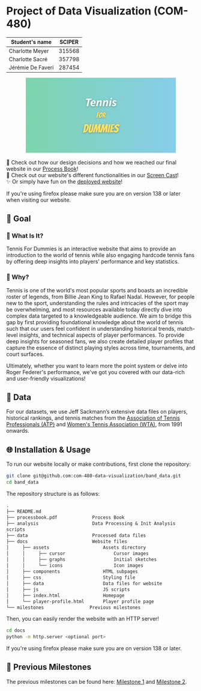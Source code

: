 # Project of Data Visualization (COM-480)

| Student's name    | SCIPER |
|-------------------|--------|
| Charlotte Meyer   | 315568 |
| Charlotte Sacré   | 357798 |
| Jérémie De Faveri | 287454 |


<p align="center">
<img src="data/Tennis.png" width="400"/>
<p>
<!--
<div style="background: linear-gradient(to right, #7ED4AD, #87CEEB); padding: 20px; border-radius: 10px; text-align: center;">
  <span style="font-family: 'Source Sans Pro', italic; color: white; font-size: 2em;">Tennis</span><br>
  <span style="font-family: 'Bangers', cursive; color: #FFE066; font-size: 2em;"> for</span><br>
  <span style="font-family: 'Bangers', cursive; color: #FFE066; font-size: 2em;"> Dummies</span>
</div>
<link href="https://fonts.googleapis.com/css2?family=Bangers&family=Source+Sans+Pro:ital,wght@1,700&display=swap" rel="stylesheet">
-->

:green_book: Check out how our design decisions and how we reached our final website in our [Process Book](./processbook.pdf)! \
:movie_camera: Check out our website's different functionalities in our [Screen Cast]()! \
:sparkles: Or simply have fun on the [deployed website](https://com-480-data-visualization.github.io/band_data/)!

If you're using firefox please make sure you are on version 138 or later when visiting our website.

## :dart: Goal
### :tennis: What Is It?
Tennis For Dummies is an interactive website that aims to provide an introduction to the world of tennis while also engaging hardcode tennis fans by offering deep insights into players' performance and key statistics. 

### :tennis: Why?
Tennis is one of the world's most popular sports and boasts an incredible roster of legends, from Billie Jean King to Rafael Nadal. However, for people new to the sport, understanding the rules and intricacies of the sport may be overwhelming,
and most resources available today directly dive into complex data targeted to a knowledgeable audience. We aim to bridge this gap by first providing foundational knowledge about the world of tennis such that our users feel confident in understanding 
historical trends, match-level insights, and technical aspects of player performances. To provide deep insights for seasoned fans, we also create detailed player profiles that capture the essence of distinct playing styles across time, tournaments, and court surfaces. 

Ultimately, whether you want to learn more the point system or delve into Roger Federer's performance, we've got you covered with our data-rich and user-friendly visualizations!


## :floppy_disk: Data

For our datasets, we use Jeff Sackmann’s extensive data files on players, historical rankings, and tennis matches from the [Association of Tennis Professionals (ATP)](https://github.com/JeffSackmann/tennis_atp) and [Women's Tennis Association (WTA)](https://github.com/JeffSackmann/tennis_wta), from 1991 onwards.

## :globe_with_meridians: Installation & Usage


To run our website locally or make contributions, first clone the repository: 
```bash
git clone git@github.com:com-480-data-visualization/band_data.git
cd band_data
```

The repository structure is as follows: 
```
.
├── README.md
├── processbook.pdf             Process Book
├── analysis                    Data Processing & Init Analysis scripts
├── data                        Processed data files
├── docs                        Website files
│     ├── assets                    Assets directory 
│     │     ├── cursor                  Cursor images
│     │     ├── graphs                  Initial sketches 
│     │     └── icons                   Icon images
│     ├── components                HTML subpages
│     ├── css                       Styling file
│     ├── data                      Data files for website
│     ├── js                        JS scripts 
│     ├── index.html                Homepage
│     └── player-profile.html       Player profile page
└── milestones                 Previous milestones
```

Then, you can easily render the website with an HTTP server!
```bash 
cd docs
python -m http.server <optional port>
```

If you're using firefox please make sure you are on version 138 or later.

## :checkered_flag: Previous Milestones

The previous milestones can be found here: [Milestone 1](./milestones/milestone1.md) and [Milestone 2](./milestones/milestone2.pdf). 



